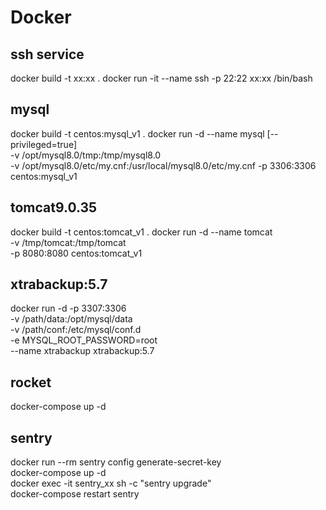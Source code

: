 # Docker
## ssh service 
docker build -t xx:xx .
docker run -it --name ssh -p 22:22 xx:xx /bin/bash

## mysql
docker build -t centos:mysql_v1 .
docker run -d --name mysql [--privileged=true] \
-v /opt/mysql8.0/tmp:/tmp/mysql8.0 \
-v /opt/mysql8.0/etc/my.cnf:/usr/local/mysql8.0/etc/my.cnf
-p 3306:3306 centos:mysql_v1

## tomcat9.0.35
docker build -t centos:tomcat_v1 .
docker run -d --name tomcat \
-v /tmp/tomcat:/tmp/tomcat \
-p 8080:8080 centos:tomcat_v1

## xtrabackup:5.7
docker run -d -p 3307:3306 \
-v /path/data:/opt/mysql/data \
-v /path/conf:/etc/mysql/conf.d \
-e MYSQL_ROOT_PASSWORD=root \
--name xtrabackup xtrabackup:5.7

## rocket
docker-compose up -d

## sentry
docker run --rm sentry config generate-secret-key \
docker-compose up -d \
docker exec -it sentry_xx sh -c "sentry upgrade" \
docker-compose restart sentry

